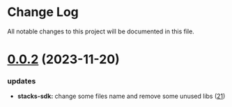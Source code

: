
# Change Log

All notable changes to this project will be documented in this file.

# [0.0.2](https://github.com/okx/go-wallet-sdk) (2023-11-20)

### updates

- **stacks-sdk:** change some files name and remove some unused libs ([21](https://github.com/okx/go-wallet-sdk/pull/21))
